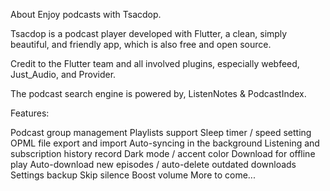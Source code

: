 About
Enjoy podcasts with Tsacdop.

Tsacdop is a podcast player developed with Flutter, a clean, simply beautiful, and friendly app, which is also free and open source.

Credit to the Flutter team and all involved plugins, especially webfeed, Just_Audio, and Provider.

The podcast search engine is powered by, ListenNotes & PodcastIndex.

Features:

Podcast group management
Playlists support
Sleep timer / speed setting
OPML file export and import
Auto-syncing in the background
Listening and subscription history record
Dark mode / accent color
Download for offline play
Auto-download new episodes / auto-delete outdated downloads
Settings backup
Skip silence
Boost volume
More to come...
